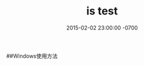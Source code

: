 ﻿---
layout: post
title: "is test"
date: 2015-02-02 23:00:00 -0700
category: blog
description: "is test"
---
##Windows使用方法